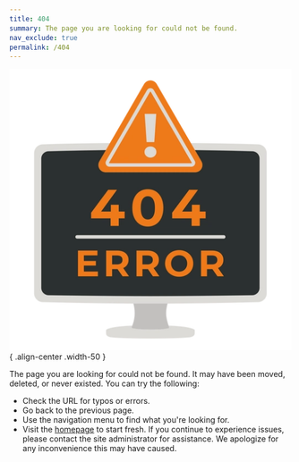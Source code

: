 ```yaml
---
title: 404
summary: The page you are looking for could not be found.
nav_exclude: true
permalink: /404
---
```


![Image](/assets/images/404.webp){ .align-center .width-50 }

The page you are looking for could not be found. It may have been moved, deleted, or never existed.
You can try the following:
- Check the URL for typos or errors.
- Go back to the previous page.
- Use the navigation menu to find what you're looking for.
- Visit the [homepage](/) to start fresh.
If you continue to experience issues, please contact the site administrator for assistance. 
We apologize for any inconvenience this may have caused.
